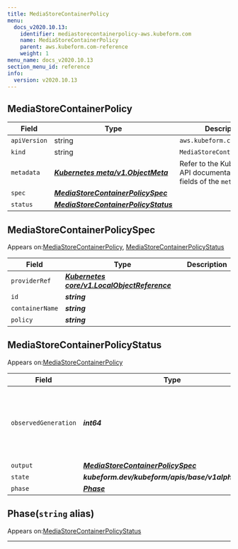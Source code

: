```yaml
---
title: MediaStoreContainerPolicy
menu:
  docs_v2020.10.13:
    identifier: mediastorecontainerpolicy-aws.kubeform.com
    name: MediaStoreContainerPolicy
    parent: aws.kubeform.com-reference
    weight: 1
menu_name: docs_v2020.10.13
section_menu_id: reference
info:
  version: v2020.10.13
---
```


## MediaStoreContainerPolicy
| Field | Type | Description |
| ------ | ----- | ----------- |
| `apiVersion` | string | `aws.kubeform.com/v1alpha1` |
|    `kind` | string | `MediaStoreContainerPolicy` |
| `metadata` | ***[Kubernetes meta/v1.ObjectMeta](https://kubernetes.io/docs/reference/generated/kubernetes-api/v1.13/#objectmeta-v1-meta)***|Refer to the Kubernetes API documentation for the fields of the `metadata` field.|
| `spec` | ***[MediaStoreContainerPolicySpec](#mediastorecontainerpolicyspec)***||
| `status` | ***[MediaStoreContainerPolicyStatus](#mediastorecontainerpolicystatus)***||
## MediaStoreContainerPolicySpec

Appears on:[MediaStoreContainerPolicy](#mediastorecontainerpolicy), [MediaStoreContainerPolicyStatus](#mediastorecontainerpolicystatus)

| Field | Type | Description |
| ------ | ----- | ----------- |
| `providerRef` | ***[Kubernetes core/v1.LocalObjectReference](https://kubernetes.io/docs/reference/generated/kubernetes-api/v1.13/#localobjectreference-v1-core)***||
| `id` | ***string***||
| `containerName` | ***string***||
| `policy` | ***string***||
## MediaStoreContainerPolicyStatus

Appears on:[MediaStoreContainerPolicy](#mediastorecontainerpolicy)

| Field | Type | Description |
| ------ | ----- | ----------- |
| `observedGeneration` | ***int64***| ***(Optional)*** Resource generation, which is updated on mutation by the API Server.|
| `output` | ***[MediaStoreContainerPolicySpec](#mediastorecontainerpolicyspec)***| ***(Optional)*** |
| `state` | ***kubeform.dev/kubeform/apis/base/v1alpha1.State***| ***(Optional)*** |
| `phase` | ***[Phase](#phase)***| ***(Optional)*** |
## Phase(`string` alias)

Appears on:[MediaStoreContainerPolicyStatus](#mediastorecontainerpolicystatus)

---
